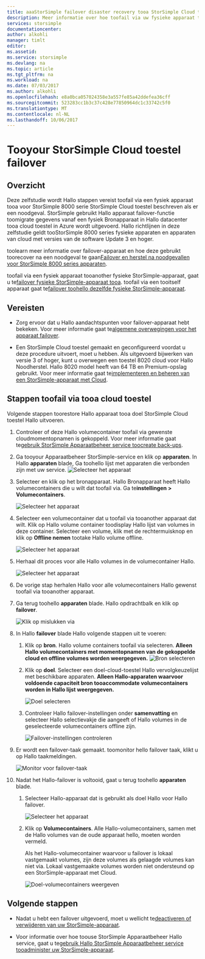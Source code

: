 ```yaml
---
title: aaaStorSimple failover disaster recovery tooa StorSimple Cloud toestel | Microsoft Docs
description: Meer informatie over hoe toofail via uw fysieke apparaat tooa van StorSimple 8000 series toestel cloud.
services: storsimple
documentationcenter: 
author: alkohli
manager: timlt
editor: 
ms.assetid: 
ms.service: storsimple
ms.devlang: na
ms.topic: article
ms.tgt_pltfrm: na
ms.workload: na
ms.date: 07/03/2017
ms.author: alkohli
ms.openlocfilehash: e8a0bca057024358e3a557fe85a42ddefea36cff
ms.sourcegitcommit: 523283cc1b3c37c428e77850964dc1c33742c5f0
ms.translationtype: MT
ms.contentlocale: nl-NL
ms.lasthandoff: 10/06/2017
---
```

# <a name="fail-over-tooyour-storsimple-cloud-appliance"></a>Tooyour StorSimple Cloud toestel failover

## <a name="overview"></a>Overzicht

Deze zelfstudie wordt Hallo stappen vereist toofail via een fysiek apparaat tooa voor StorSimple 8000 serie StorSimple Cloud toestel beschreven als er een noodgeval. StorSimple gebruikt Hallo apparaat failover-functie toomigrate gegevens vanaf een fysiek Bronapparaat in Hallo datacenter tooa cloud toestel in Azure wordt uitgevoerd. Hallo richtlijnen in deze zelfstudie geldt tooStorSimple 8000 series fysieke apparaten en apparaten van cloud met versies van de software Update 3 en hoger.

toolearn meer informatie over failover-apparaat en hoe deze gebruikt toorecover na een noodgeval te gaan[Failover en herstel na noodgevallen voor StorSimple 8000 series apparaten](storsimple-8000-device-failover-disaster-recovery.md).

toofail via een fysiek apparaat tooanother fysieke StorSimple-apparaat, gaat u te[failover fysieke StorSimple-apparaat tooa](storsimple-8000-device-failover-physical-device.md). toofail via een tooitself apparaat gaat te[failover toohello dezelfde fysieke StorSimple-apparaat](storsimple-8000-device-failover-same-device.md).

## <a name="prerequisites"></a>Vereisten

- Zorg ervoor dat u Hallo aandachtspunten voor failover-apparaat hebt bekeken. Voor meer informatie gaat te[algemene overwegingen voor het apparaat failover](storsimple-8000-device-failover-disaster-recovery.md).

- Een StorSimple Cloud toestel gemaakt en geconfigureerd voordat u deze procedure uitvoert, moet u hebben. Als uitgevoerd bijwerken van versie 3 of hoger, kunt u overwegen een toestel 8020 cloud voor Hallo Noodherstel. Hallo 8020 model heeft van 64 TB en Premium-opslag gebruikt. Voor meer informatie gaat te[implementeren en beheren van een StorSimple-apparaat met Cloud](storsimple-8000-cloud-appliance-u2.md).

## <a name="steps-toofail-over-tooa-cloud-appliance"></a>Stappen toofail via tooa cloud toestel

Volgende stappen toorestore Hallo apparaat tooa doel StorSimple Cloud toestel Hallo uitvoeren.

1.  Controleer of deze Hallo volumecontainer toofail via gewenste cloudmomentopnamen is gekoppeld. Voor meer informatie gaat te[gebruik StorSimple Apparaatbeheer service toocreate back-ups](storsimple-8000-manage-backup-policies-u2.md).
2. Ga tooyour Apparaatbeheer StorSimple-service en klik op **apparaten**. In Hallo **apparaten** blade, Ga toohello lijst met apparaten die verbonden zijn met uw service.
    ![Selecteer het apparaat](./media/storsimple-8000-device-failover-disaster-recovery/failover-cloud-dev1.png)
3. Selecteer en klik op het bronapparaat. Hallo Bronapparaat heeft Hallo volumecontainers die u wilt dat toofail via. Ga te**instellingen > Volumecontainers**.

    ![Selecteer het apparaat](./media/storsimple-8000-device-failover-disaster-recovery/failover-cloud-dev2.png)
    
4. Selecteer een volumecontainer dat u toofail via tooanother apparaat dat wilt. Klik op Hallo volume container toodisplay Hallo lijst van volumes in deze container. Selecteer een volume, klik met de rechtermuisknop en klik op **Offline nemen** tootake Hallo volume offline.

    ![Selecteer het apparaat](./media/storsimple-8000-device-failover-disaster-recovery/failover-cloud-dev5.png)

5. Herhaal dit proces voor alle Hallo volumes in de volumecontainer Hallo.

     ![Selecteer het apparaat](./media/storsimple-8000-device-failover-disaster-recovery/failover-cloud-dev7.png)

6. De vorige stap herhalen Hallo voor alle volumecontainers Hallo gewenst toofail via tooanother apparaat.

7. Ga terug toohello **apparaten** blade. Hallo opdrachtbalk en klik op **failover**.

    ![Klik op mislukken via](./media/storsimple-8000-device-failover-disaster-recovery/failover-cloud-dev8.png)
8. In Hallo **failover** blade Hallo volgende stappen uit te voeren:
   
    1. Klik op **bron**. Hallo volume containers toofail via selecteren. **Alleen Hallo volumecontainers met momentopnamen van de gekoppelde cloud en offline volumes worden weergegeven.**
        ![Bron selecteren](./media/storsimple-8000-device-failover-disaster-recovery/failover-cloud-dev11.png)
    2. Klik op **doel**. Selecteer een doel-cloud-toestel Hallo vervolgkeuzelijst met beschikbare apparaten. **Alleen Hallo-apparaten waarvoor voldoende capaciteit bron tooaccommodate volumecontainers worden in Hallo lijst weergegeven.**

        ![Doel selecteren](./media/storsimple-8000-device-failover-disaster-recovery/failover-cloud-dev12.png)

    3. Controleer Hallo failover-instellingen onder **samenvatting** en selecteer Hallo selectievakje die aangeeft of Hallo volumes in de geselecteerde volumecontainers offline zijn. 

        ![Failover-instellingen controleren](./media/storsimple-8000-device-failover-disaster-recovery/failover-cloud-dev13.png)

9. Er wordt een failover-taak gemaakt. toomonitor hello failover taak, klikt u op Hallo taakmeldingen.

    ![Monitor voor failover-taak](./media/storsimple-8000-device-failover-disaster-recovery/failover-phy-dev13.png)

10. Nadat het Hallo-failover is voltooid, gaat u terug toohello **apparaten** blade.

    1. Selecteer Hallo-apparaat dat is gebruikt als doel Hallo voor Hallo failover.

       ![Selecteer het apparaat](./media/storsimple-8000-device-failover-disaster-recovery/failover-phy-dev14.png)

    2. Klik op **Volumecontainers**. Alle Hallo-volumecontainers, samen met de Hallo volumes van de oude apparaat hello, moeten worden vermeld.

       Als het Hallo-volumecontainer waarvoor u failover is lokaal vastgemaakt volumes, zijn deze volumes als gelaagde volumes kan niet via. Lokaal vastgemaakte volumes worden niet ondersteund op een StorSimple-apparaat met Cloud.

       ![Doel-volumecontainers weergeven](./media/storsimple-8000-device-failover-disaster-recovery/failover-phy-dev17.png)


## <a name="next-steps"></a>Volgende stappen

* Nadat u hebt een failover uitgevoerd, moet u wellicht te[deactiveren of verwijderen van uw StorSimple-apparaat](storsimple-8000-deactivate-and-delete-device.md).

* Voor informatie over hoe toouse StorSimple Apparaatbeheer Hallo service, gaat u te[gebruik Hallo StorSimple Apparaatbeheer service tooadminister uw StorSimple-apparaat](storsimple-8000-manager-service-administration.md).

